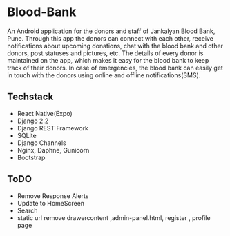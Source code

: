 # Blood-Bank

An Android application for the donors and staff of Jankalyan Blood Bank, Pune. Through this app the donors can connect with each other, receive notifications about upcoming donations, chat with the blood bank and other donors, post statuses and pictures, etc. The details of every donor is maintained on the app, which makes it easy for the blood bank to keep track of their donors. In case of emergencies, the blood bank can easily get in touch with the donors using online and offline notifications(SMS).

## Techstack
- React Native(Expo)
- Django 2.2
- Django REST Framework
- SQLite
- Django Channels
- Nginx, Daphne, Gunicorn
- Bootstrap

## ToDO
 - Remove Response Alerts
 - Update to HomeScreen
 - Search
 - static url remove drawercontent ,admin-panel.html, register , profile page
